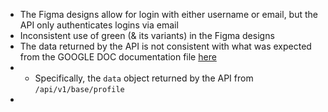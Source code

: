 - The Figma designs allow for login with either username or email, but the API only authenticates logins via email
- Inconsistent use of green (& its variants) in the Figma designs
- The data returned by the API is not consistent with what was expected from the GOOGLE DOC documentation file [here](https://docs.google.com/document/d/1EkJDWWDLzp-2TBZjBOan1BIyf-1yk9k974s7LtPeJ1w/edit)
- - Specifically, the `data` object returned by the API from `/api/v1/base/profile`
- 